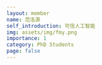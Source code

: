 ```yaml
---
layout: member
name: 范洺源
self_introduction: 可信人工智能
img: assets/img/fmy.png
importance: 1
category: PhD Students
page: false
---
```


